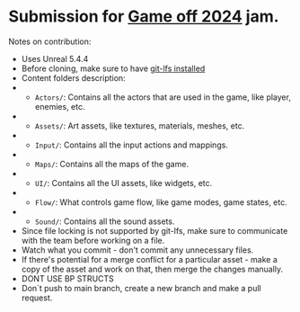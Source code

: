 ﻿# Submission for [Game off 2024](https://itch.io/jam/game-off-2024) jam.

Notes on contribution:
- Uses Unreal 5.4.4
- Before cloning, make sure to have [git-lfs installed](https://git-lfs.com/)
- Content folders description:
- - `Actors/`: Contains all the actors that are used in the game, like player, enemies, etc.
- - `Assets/`: Art assets, like textures, materials, meshes, etc.
- - `Input/`: Contains all the input actions and mappings.
- - `Maps/`: Contains all the maps of the game.
- - `UI/`: Contains all the UI assets, like widgets, etc.
- - `Flow/`: What controls game flow, like game modes, game states, etc.
- - `Sound/`: Contains all the sound assets.
- Since file locking is not supported by git-lfs, make sure to communicate with the team before working on a file.
- Watch what you commit - don't commit any unnecessary files.
- If there's potential for a merge conflict for a particular asset - make a copy of the asset and work on that, then merge the changes manually.
- DONT USE BP STRUCTS 
- Don`t push to main branch, create a new branch and make a pull request.